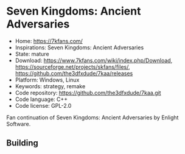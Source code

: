 # Seven Kingdoms: Ancient Adversaries

- Home: https://7kfans.com/
- Inspirations: Seven Kingdoms: Ancient Adversaries
- State: mature
- Download: https://www.7kfans.com/wiki/index.php/Download, https://sourceforge.net/projects/skfans/files/, https://github.com/the3dfxdude/7kaa/releases
- Platform: Windows, Linux
- Keywords: strategy, remake
- Code repository: https://github.com/the3dfxdude/7kaa.git
- Code language: C++
- Code license: GPL-2.0

Fan continuation of Seven Kingdoms: Ancient Adversaries by Enlight Software.

## Building
